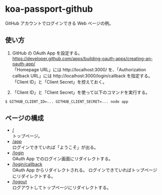 # koa-passport-github

GitHub アカウントでログインできる Web ページの例。

## 使い方

1. GitHub の OAuth App を設定する。  
   <https://developer.github.com/apps/building-oauth-apps/creating-an-oauth-app/>  
   「Homepage URL」には http://localhost:3000/ を、「Authorization callback URL」には http://localhost:3000/login/callback を指定する。
   「Client ID」と「Client Secret」を控えておく。

2. 「Client ID」と「Client Secret」を使って以下のコマンドを実行する。

```sh
$ GITHUB_CLIENT_ID=... GITHUB_CLIENT_SECRET=... node app
```

## ページの構成

- [/](http://localhost:3000)  
  トップページ。
- [/app](http://localhost:3000/app)  
  ログインできていれば「ようこそ」が出る。
- [/login](http://localhost:3000/login)  
  OAuth App でのログイン画面にリダイレクトする。
- [/login/callback](http://localhost:3000/login/callback)  
  OAuth App からリダイレクトされる。
  ログインできていればトップページにリダイレクトする。
- [/logout](http://localhost:3000/logout)  
  ログアウトしてトップページにリダイレクトする。
